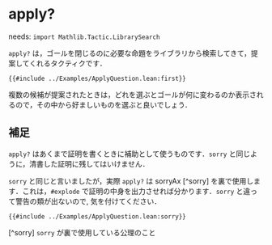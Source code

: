 # apply?

needs: `import Mathlib.Tactic.LibrarySearch`

`apply?` は，ゴールを閉じるのに必要な命題をライブラリから検索してきて，提案してくれるタクティクです．

```lean
{{#include ../Examples/ApplyQuestion.lean:first}}
```

複数の候補が提案されたときは，どれを選ぶとゴールが何に変わるのか表示されるので，その中から好ましいものを選ぶと良いでしょう．

## 補足

`apply?` はあくまで証明を書くときに補助として使うものです．`sorry` と同じように，清書した証明に残してはいけません．

`sorry` と同じと言いましたが，実際 `apply?` は sorryAx [^sorry] を裏で使用します．これは，`#explode` で証明の中身を出力させれば分かります．`sorry` と違って警告の類が出ないので, 気を付けてください．

```lean
{{#include ../Examples/ApplyQuestion.lean:sorry}}
```

[^sorry] `sorry` が裏で使用している公理のこと